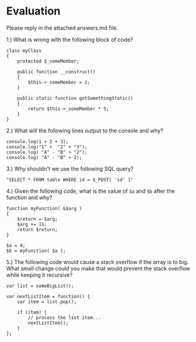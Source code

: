 # Evaluation

Please reply in the attached answers.md file.

1.) What is wrong with the following block of code?

```
class myClass
{
    protected $_someMember;

    public function __construct()
    {
        $this->_someMember = 1;
    }

    public static function getSomethingStatic()
    {
        return $this->_someMember * 5;
    }
}
```

2.) What will the following lines output to the console and why?

```
console.log(1 + 2 + 3);
console.log("1" +  "2" + "3");
console.log( "A" - "B" + "2");
console.log( "A" - "B" + 2);
```

3.) Why shouldn't we use the following SQL query?

```
"SELECT * FROM table WHERE id = $_POST[ 'id' ]"
```

4.) Given the following code, what is the value of ``` $a ``` and ``` $b ``` after the function and why?

```
function myFunction( &$arg )
{
    $return = $arg;
    $arg += 11;
    return $return;
}

$a = 4;
$b = myFunction( $a );
```

5.) The following code would cause a stack overflow if the array is to big. What small change could you make that would prevent the stack overflow while keeping it recursive?

```
var list = someBigList();

var nextListItem = function() {
    var item = list.pop();

    if (item) {
        // process the list item...
        nextListItem();
    }
};
```
